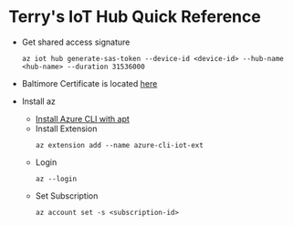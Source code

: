 # Terry's IoT Hub Quick Reference

* Get shared access signature
  ```
  az iot hub generate-sas-token --device-id <device-id> --hub-name <hub-name> --duration 31536000
  ```
* Baltimore Certificate is located [here](https://ssl-tools.net/certificates/d4de20d05e66fc53fe1a50882c78db2852cae474.pem)

* Install az
  * [Install Azure CLI with apt](https://docs.microsoft.com/en-us/cli/azure/install-azure-cli-apt?view=azure-cli-latest)
  * Install Extension
    ```
    az extension add --name azure-cli-iot-ext
    ```
  * Login
    ```
    az --login
    ```
  * Set Subscription
    ```
    az account set -s <subscription-id>
    ```
